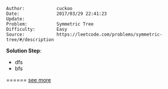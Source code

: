 
    Author:            cuckoo
    Date:              2017/03/29 22:41:23
    Update:            
    Problem:           Symmetric Tree
    Difficulty:        Easy
    Source:            https://leetcode.com/problems/symmetric-tree/#/description

__Solution Step__:
 - dfs
 - bfs

======
 [see more](https://leetcode.com/articles/symmetric-tree/)
